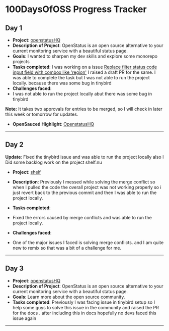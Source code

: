 # 100DaysOfOSS Progress Tracker

## Day 1

- **Project**: [openstatusHQ](https://github.com/openstatusHQ/openstatus)
- **Description of Project**: OpenStatus is an open source alternative to your current monitoring service with a beautiful status page.
- **Goals**: I wanted to sharpen my dev skills and explore some monorepo projects
- **Tasks completed**:
I was working on a issue  [Replace filter status code input field with combox like 'region'](https://github.com/openstatusHQ/openstatus/issues/221) I raised a draft PR for the same. I was able to complete the task but I was not able to run the project locally. because there was some bug in tinybird
- **Challenges faced**:
- I was not able to run the project locally abut there was some bug in tinybird



**Note:** It takes two approvals for entries to be merged, so I will check in later this week or tomorrow for updates.

- **OpenSauced Highlight**: [OpenstatusHQ](https://github.com/openstatusHQ/openstatus/pull/327)

----

## Day 2

**Update**: Fixed the tinybird issue and was able to run the project locally also I Did some backlog work on the project shelf.nu

- **Project**: [shelf](https://github.com/Shelf-nu/shelf-docs)

- **Description**:  Previously I messed while solving the merge conflict so when I pulled the code the overall project was not working properly so i just revert back to the previous commit and then I was able to run the project locally.

- **Tasks completed**:
- Fixed the errors caused by merge conflicts and was able to run the project locally.

- **Challenges faced**:
- One of the major issues I faced is solving merge conflicts. and I am quite new to remix so that was a bit of a challenge for me.

----

## Day 3

- **Project**: [openstatusHQ](https://github.com/openstatusHQ/openstatus)
- **Description of Project**: OpenStatus is an open source alternative to your current monitoring service with a beautiful status page.
- **Goals**: Learn more about the open source community.
- **Tasks completed**:
  Previously I was facing issue in tinybird setup so I help some guys to solve this issue in the community and raised the PR for the docs . after including this in 
  docs hopefully no devs faced this issue again

----
